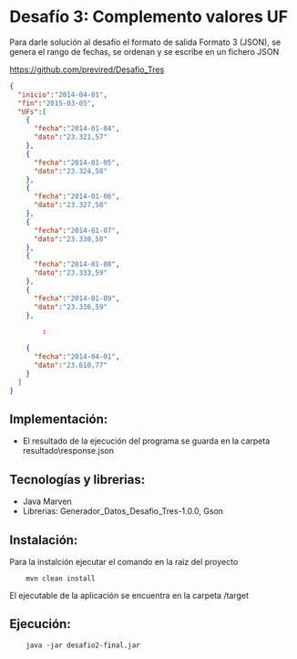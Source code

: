 # Desafío 3: Complemento valores UF

Para darle solución al desafío el formato de salida Formato 3 (JSON), se genera el rango de fechas, se ordenan y se escribe en un fichero JSON

https://github.com/previred/Desafio_Tres

```json
{
  "inicio":"2014-04-01",
  "fin":"2015-03-05",
  "UFs":[
    {
      "fecha":"2014-01-04",
      "dato":"23.321,57"
    },
    {
      "fecha":"2014-01-05",
      "dato":"23.324,58"
    },
    {
      "fecha":"2014-01-06",
      "dato":"23.327,58"
    },
    {
      "fecha":"2014-01-07",
      "dato":"23.330,58"
    },
    {
      "fecha":"2014-01-08",
      "dato":"23.333,59"
    },
    {
      "fecha":"2014-01-09",
      "dato":"23.336,59"
    },

        :

    {
      "fecha":"2014-04-01",
      "dato":"23.610,77"
    }
  ]
}
```

## Implementación:
- El resultado de la ejecución del programa se guarda en la carpeta resultado\response.json

## Tecnologías y librerias:

- Java Marven
- Librerias: Generador_Datos_Desafio_Tres-1.0.0, Gson

## Instalación:

Para la instalción ejecutar el comando en la raiz del proyecto
```
    mvn clean install
```
El ejecutable de la aplicación se encuentra en la carpeta /target

## Ejecución:

```
    java -jar desafio2-final.jar
```


